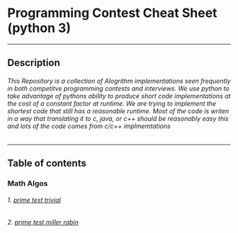 # Programming Contest Cheat Sheet (python 3)
---
## Description
###### This Repository is a collection of Alogrithm implementations seen frequently in both competitve programming contests and interviews. We use python to take advantage of pythons ability to produce short code implementations at the cost of a constant factor at runtime. We are trying to implement the shortest code that still has a reasonable runtime. Most of the code is writen in a way that translating it to c, java, or c++ should be reasonably easy this and lots of the code comes from c/c++ implmemtations
---
## Table of contents
### Math Algos
###### 1. [prime test trivial](https://github.com/projectPythonator/usask-competitive-prog/blob/9f17df6293cd230d46b6d3e38450582edc22f530/cheatsheetstuff/mathAlgos/math_class.py#L5-L12)
###### 2. [prime test miller rabin](https://github.com/projectPythonator/usask-competitive-prog/blob/883e2b1a73905139d6066a4581dd7a7629f8b32f/cheatsheetstuff/mathAlgos/math_class.py#L34-L49)

